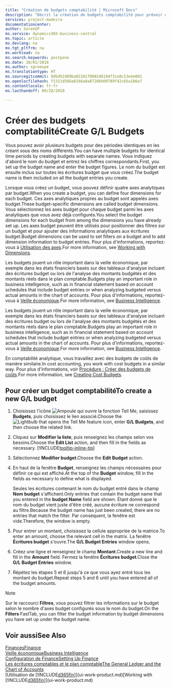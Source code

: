 ```yaml
---
title: "Création de budgets comptabilité | Microsoft Docs"
description: "Décrit la création de budgets comptabilité pour prévoir différentes activités financières et affecter des axes analytiques à des fins de veille économique."
services: project-madeira
documentationcenter: 
author: SorenGP
ms.service: dynamics365-business-central
ms.topic: article
ms.devlang: na
ms.tgt_pltfrm: na
ms.workload: na
ms.search.keywords: postpone
ms.date: 10/01/2018
ms.author: sgroespe
ms.translationtype: HT
ms.sourcegitcommit: 9dbd92409ba02281f008246194f3ce0c53e4e001
ms.openlocfilehash: f1311d566a8166a8a8720bb09789f42c65a1b6e7
ms.contentlocale: fr-fr
ms.lasthandoff: 09/28/2018

---
```

# <a name="create-gl-budgets"></a><span data-ttu-id="95453-103">Créer des budgets comptabilité</span><span class="sxs-lookup"><span data-stu-id="95453-103">Create G/L Budgets</span></span>
<span data-ttu-id="95453-104">Vous pouvez avoir plusieurs budgets pour des périodes identiques en les créant sous des noms différents.</span><span class="sxs-lookup"><span data-stu-id="95453-104">You can have multiple budgets for identical time periods by creating budgets with separate names.</span></span> <span data-ttu-id="95453-105">Vous indiquez d'abord le nom du budget et entrez les chiffres correspondants.</span><span class="sxs-lookup"><span data-stu-id="95453-105">First, you set up the budget name and enter the budget figures.</span></span> <span data-ttu-id="95453-106">Le nom du budget est ensuite inclus sur toutes les écritures budget que vous créez.</span><span class="sxs-lookup"><span data-stu-id="95453-106">The budget name is then included on all the budget entries you create.</span></span>  

 <span data-ttu-id="95453-107">Lorsque vous créez un budget, vous pouvez définir quatre axes analytiques par budget.</span><span class="sxs-lookup"><span data-stu-id="95453-107">When you create a budget, you can define four dimensions for each budget.</span></span> <span data-ttu-id="95453-108">Ces axes analytiques propres au budget sont appelés axes budget.</span><span class="sxs-lookup"><span data-stu-id="95453-108">These budget-specific dimensions are called budget dimensions.</span></span> <span data-ttu-id="95453-109">Vous sélectionnez les axes budget pour chaque budget parmi les axes analytiques que vous avez déjà configurés.</span><span class="sxs-lookup"><span data-stu-id="95453-109">You select the budget dimensions for each budget from among the dimensions you have already set up.</span></span> <span data-ttu-id="95453-110">Les axes budget peuvent être utilisés pour positionner des filtres sur un budget et pour ajouter des informations analytiques aux écritures budget.</span><span class="sxs-lookup"><span data-stu-id="95453-110">Budget dimensions can be used to set filters on a budget and to add dimension information to budget entries.</span></span> <span data-ttu-id="95453-111">Pour plus d'informations, reportez-vous à [Utilisation des axes](finance-dimensions.md).</span><span class="sxs-lookup"><span data-stu-id="95453-111">For more information, see [Working with Dimensions](finance-dimensions.md).</span></span>

 <span data-ttu-id="95453-112">Les budgets jouent un rôle important dans la veille économique, par exemple dans les états financiers basés sur des tableaux d'analyse incluant des écritures budget ou lors de l'analyse des montants budgétés et des montants réels dans le plan comptable.</span><span class="sxs-lookup"><span data-stu-id="95453-112">Budgets play an important role in business intelligence, such as in financial statement based on account schedules that include budget entries or when analyzing budgeted versus actual amounts in the chart of accounts.</span></span> <span data-ttu-id="95453-113">Pour plus d'informations, reportez-vous à [Veille économique](bi.md).</span><span class="sxs-lookup"><span data-stu-id="95453-113">For more information, see [Business Intelligence](bi.md).</span></span>

 <span data-ttu-id="95453-114">Les budgets jouent un rôle important dans la veille économique, par exemple dans les états financiers basés sur des tableaux d'analyse incluant des écritures budget ou lors de l'analyse des montants budgétés et des montants réels dans le plan comptable.</span><span class="sxs-lookup"><span data-stu-id="95453-114">Budgets play an important role in business intelligence, such as in financial statement based on account schedules that include budget entries or when analyzing budgeted versus actual amounts in the chart of accounts.</span></span> <span data-ttu-id="95453-115">Pour plus d'informations, reportez-vous à [Veille économique](bi.md).</span><span class="sxs-lookup"><span data-stu-id="95453-115">For more information, see [Business Intelligence](bi.md).</span></span>

<span data-ttu-id="95453-116">En comptabilité analytique, vous travaillez avec des budgets de coûts de manière similaire.</span><span class="sxs-lookup"><span data-stu-id="95453-116">In cost accounting, you work with cost budgets in a similar way.</span></span> <span data-ttu-id="95453-117">Pour plus d'informations, voir [Procédure : Créer des budgets de coûts](finance-create-cost-budgets.md).</span><span class="sxs-lookup"><span data-stu-id="95453-117">For more information, see [Creating Cost Budgets](finance-create-cost-budgets.md).</span></span>    

## <a name="to-create-a-new-gl-budget"></a><span data-ttu-id="95453-118">Pour créer un budget comptabilité</span><span class="sxs-lookup"><span data-stu-id="95453-118">To create a new G/L budget</span></span>  
1. <span data-ttu-id="95453-119">Choisissez l'icône ![Ampoule qui ouvre la fonction Tell Me](media/ui-search/search_small.png "Dites-moi ce que vous voulez faire"), saisissez **Budgets**, puis choisissez le lien associé.</span><span class="sxs-lookup"><span data-stu-id="95453-119">Choose the ![Lightbulb that opens the Tell Me feature](media/ui-search/search_small.png "Tell me what you want to do") icon, enter **G/L Budgets**, and then choose the related link.</span></span>  
2. <span data-ttu-id="95453-120">Cliquez sur **Modifier la liste**, puis renseignez les champs selon vos besoins.</span><span class="sxs-lookup"><span data-stu-id="95453-120">Choose the **Edit List** action, and then fill in the fields as necessary.</span></span> [!INCLUDE[tooltip-inline-tip](includes/tooltip-inline-tip_md.md)]  
3. <span data-ttu-id="95453-121">Sélectionnez **Modifier budget**.</span><span class="sxs-lookup"><span data-stu-id="95453-121">Choose the **Edit Budget** action.</span></span>
4. <span data-ttu-id="95453-122">En haut de la fenêtre **Budget**, renseignez les champs nécessaires pour définir ce qui est affiché.</span><span class="sxs-lookup"><span data-stu-id="95453-122">At the top of the **Budget** window, fill in the fields as necessary to define what is displayed.</span></span>  

    <span data-ttu-id="95453-123">Seules les écritures contenant le nom du budget entré dans le champ **Nom budget** s'affichent.</span><span class="sxs-lookup"><span data-stu-id="95453-123">Only entries that contain the budget name that you entered in the **budget Name** field are shown.</span></span> <span data-ttu-id="95453-124">Étant donné que le nom du budget vient juste d'être créé, aucune écriture ne correspond au filtre.</span><span class="sxs-lookup"><span data-stu-id="95453-124">Because the budget name has just been created, there are no entries that match the filter.</span></span> <span data-ttu-id="95453-125">Par conséquent, la fenêtre est vide.</span><span class="sxs-lookup"><span data-stu-id="95453-125">Therefore, the window is empty.</span></span>  
5. <span data-ttu-id="95453-126">Pour entrer un montant, choisissez la cellule appropriée de la matrice.</span><span class="sxs-lookup"><span data-stu-id="95453-126">To enter an amount, choose the relevant cell in the matrix.</span></span> <span data-ttu-id="95453-127">La fenêtre **Écritures budget** s'ouvre.</span><span class="sxs-lookup"><span data-stu-id="95453-127">The **G/L Budget Entries** window opens.</span></span>  
6. <span data-ttu-id="95453-128">Créez une ligne et renseignez le champ **Montant**.</span><span class="sxs-lookup"><span data-stu-id="95453-128">Create a new line and fill in the **Amount** field.</span></span> <span data-ttu-id="95453-129">Fermez la fenêtre **Écritures budget**.</span><span class="sxs-lookup"><span data-stu-id="95453-129">Close the **G/L Budget Entries** window.</span></span>  
7. <span data-ttu-id="95453-130">Répétez les étapes 5 et 6 jusqu'à ce que vous ayez entré tous les montant du budget.</span><span class="sxs-lookup"><span data-stu-id="95453-130">Repeat steps 5 and 6 until you have entered all of the budget amounts.</span></span>  

> [!NOTE]  
>  <span data-ttu-id="95453-131">Sur le raccourci **Filtres**, vous pouvez filtrer les informations sur le budget selon le nombre d'axes budget configurés sous le nom du budget.</span><span class="sxs-lookup"><span data-stu-id="95453-131">On the **Filters** FastTab, you can filter the budget information by budget dimensions you have set up under the budget name.</span></span>   

## <a name="see-also"></a><span data-ttu-id="95453-132">Voir aussi</span><span class="sxs-lookup"><span data-stu-id="95453-132">See Also</span></span>
[<span data-ttu-id="95453-133">Finances</span><span class="sxs-lookup"><span data-stu-id="95453-133">Finance</span></span>](finance.md)  
[<span data-ttu-id="95453-134">Veille économique</span><span class="sxs-lookup"><span data-stu-id="95453-134">Business Intelligence</span></span>](bi.md)  
[<span data-ttu-id="95453-135">Configuration de Finance</span><span class="sxs-lookup"><span data-stu-id="95453-135">Setting Up Finance</span></span>](finance-setup-finance.md)  
[<span data-ttu-id="95453-136">Les écritures comptables et le plan comptable</span><span class="sxs-lookup"><span data-stu-id="95453-136">The General Ledger and the Chart of Accounts</span></span>](finance-general-ledger.md)  
<span data-ttu-id="95453-137">[Utilisation de [!INCLUDE[d365fin](includes/d365fin_md.md)]](ui-work-product.md)</span><span class="sxs-lookup"><span data-stu-id="95453-137">[Working with [!INCLUDE[d365fin](includes/d365fin_md.md)]](ui-work-product.md)</span></span>  

